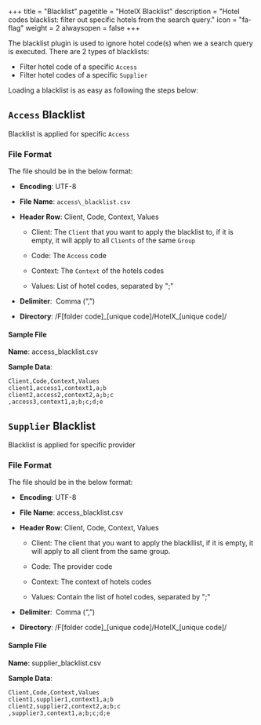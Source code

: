 +++
title = "Blacklist"
pagetitle = "HotelX Blacklist"
description = "Hotel codes blacklist: filter out specific hotels from the search query."
icon = "fa-flag"
weight = 2
alwaysopen = false
+++

The blacklist plugin is used to ignore hotel code(s) when we a search query is executed. There are 2 types of blacklists:

- Filter hotel code of a specific `Access`
- Filter hotel codes of a specific `Supplier`

Loading a blacklist is as easy as following the steps below:

## `Access` Blacklist

Blacklist is applied for specific `Access`

### File Format

The file should be in the below format:

* **Encoding**: UTF-8

* **File Name**: `access\_blacklist.csv`

* **Header Row**: Client, Code, Context, Values

    * Client: The `Client` that you want to apply the blacklist to, if it is empty, it will apply to all `Clients` of the same `Group`

    * Code: The `Access` code

    * Context: The `Context` of the hotels codes

    * Values: List of hotel codes, separated by ";"

* **Delimiter**:  Comma (“,”)

* **Directory**:  /F[folder code]\_[unique code]/HotelX\_[unique code]/

#### Sample File

**Name**: access\_blacklist.csv

**Sample Data**:

```csv
Client,Code,Context,Values
client1,access1,context1,a;b
client2,access2,context2,a;b;c
,access3,context1,a;b;c;d;e
```

## `Supplier` Blacklist

Blacklist is applied for specific provider

### File Format

The file should be in the below format:

* **Encoding**: UTF-8

* **File Name**: access\_blacklist.csv

* **Header Row**: Client, Code, Context, Values

    * Client: The client that you want to apply the blackllist, if it is empty, it will apply to all client from the same group.

    * Code: The provider code

    * Context: The context of hotels codes

    * Values: Contain the list of hotel codes, separated by ";"

* **Delimiter**:  Comma (“,”) 
* **Directory**:  /F[folder code]\_[unique code]/HotelX\_[unique code]/

#### Sample File

**Name**: supplier\_blacklist.csv

**Sample Data**:

```csv
Client,Code,Context,Values
client1,supplier1,context1,a;b
client2,supplier2,context2,a;b;c
,supplier3,context1,a;b;c;d;e
```